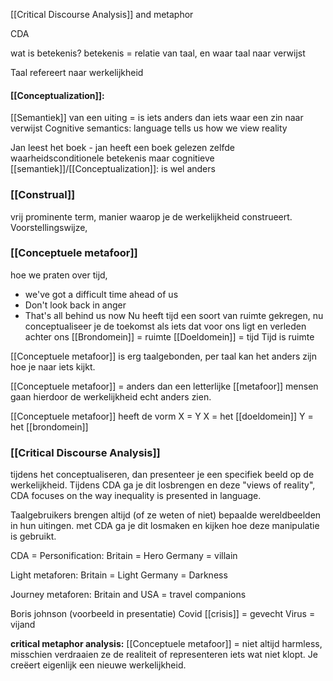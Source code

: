[[Critical Discourse Analysis]] and metaphor

CDA


wat is betekenis?
betekenis = relatie van taal, en waar taal naar verwijst

Taal refereert naar werkelijkheid


#### [[Conceptualization]]:
[[Semantiek]] van een uiting = is iets anders dan iets waar een zin naar verwijst
Cognitive semantics: language tells us how we view reality

Jan leest het boek - jan heeft een boek gelezen
zelfde waarheidsconditionele betekenis
maar cognitieve [[semantiek]]/[[Conceptualization]]: is wel anders

### [[Construal]]
vrij prominente term, manier waarop je de werkelijkheid construeert.
Voorstellingswijze, 


### [[Conceptuele metafoor]]
hoe we praten over tijd, 
- we've got a difficult time ahead of us
- Don't look back in anger
- That's all behind us now
Nu heeft tijd een soort van ruimte gekregen, nu conceptualiseer je de toekomst als iets dat voor ons ligt en verleden achter ons
[[Brondomein]] = ruimte
[[Doeldomein]] = tijd
Tijd is ruimte

[[Conceptuele metafoor]] is erg taalgebonden, per taal kan het anders zijn hoe je naar iets kijkt.

[[Conceptuele metafoor]] = anders dan een letterlijke [[metafoor]]
mensen gaan hierdoor de werkelijkheid echt anders zien.

[[Conceptuele metafoor]] heeft de vorm X = Y
X = het [[doeldomein]]
Y = het [[brondomein]]

### [[Critical Discourse Analysis]]
tijdens het conceptualiseren, dan presenteer je een specifiek beeld op de werkelijkheid.
Tijdens CDA ga je dit losbrengen en deze "views of reality", CDA focuses on the way inequality is presented in language.

Taalgebruikers brengen altijd (of ze weten of niet) bepaalde wereldbeelden in hun uitingen.
met CDA ga je dit losmaken en kijken hoe deze manipulatie is gebruikt.

CDA =
Personification:
Britain = Hero
Germany = villain

Light metaforen:
Britain = Light
Germany = Darkness

Journey metaforen:
Britain and USA = travel companions


Boris johnson (voorbeeld in presentatie)
Covid [[crisis]] = gevecht
Virus = vijand

**critical metaphor analysis:**
[[Conceptuele metafoor]] = niet altijd harmless, misschien verdraaien ze de realiteit of representeren iets wat niet klopt. Je creëert eigenlijk een nieuwe werkelijkheid.







